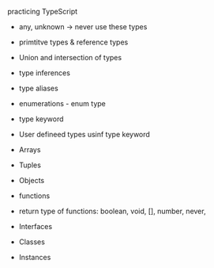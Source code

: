 practicing TypeScript

* any, unknown -> never use these types

* primtitve types & reference types
* Union and intersection of types

* type inferences
* type aliases

* enumerations - enum type
* type keyword

* User defineed types usinf type keyword

* Arrays
* Tuples
* Objects
* functions
* return type of functions: boolean, void, [], number, never, 
* Interfaces
* Classes
* Instances
